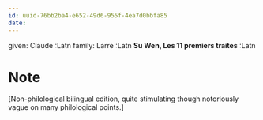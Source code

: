 ```yaml
---
id: uuid-76bb2ba4-e652-49d6-955f-4ea7d0bbfa85
date: 
---
```


given: Claude :Latn
family: Larre :Latn
**Su Wen, Les 11 premiers traites** :Latn
# Note
[Non-philological bilingual edition, quite stimulating though notoriously vague on many philological points.]
